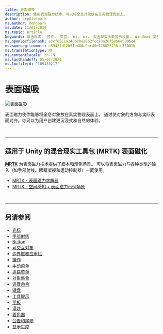 ```yaml
---
title: 表面磁吸
description: 使用表面磁力技术，可以将全息对象放在真实物理表面上。
author: cre8ivepark
ms.author: dongpark
ms.date: 11/01/2019
ms.topic: article
keywords: 混合现实， 控件， 交互， ui， ux， 混合现实头戴显示设备， Windows 混合现实头戴显示设备， 虚拟现实头戴显示设备， HoloLens， MRTK， 混合现实工具包， 表面磁力
ms.openlocfilehash: e3cf8511a2486c8ea862fcc70a20f5956e5095c4
ms.sourcegitcommit: e89431d12b5fe480c9bc40e176023798fc35001b
ms.translationtype: MT
ms.contentlocale: zh-CN
ms.lasthandoff: 05/07/2021
ms.locfileid: "109489217"
---
```

# <a name="surface-magnetism"></a>表面磁吸

![表面磁吸](images/MRTK_SurfaceMagnetism.gif)

表面磁力使你能够将全息对象放在真实物理表面上。 通过使对象的方向与实际表面对齐，你可以为用户创建更沉浸式和自然的体验。

<br>

---

## <a name="surface-magnetism-in-mrtk-mixed-reality-toolkit-for-unity"></a>适用于 Unity 的混合现实工具包 (MRTK) 表面磁化

**[MRTK](https://github.com/Microsoft/MixedRealityToolkit-Unity)** 为表面磁力技术提供了脚本和示例场景。 可以将表面磁力与各种类型的输入（如手部射线、眼睛凝视和运动控制器）一同使用。

* [MRTK - 表面磁力求解器](https://docs.microsoft.com/windows/mixed-reality/mrtk-unity/features/ux-building-blocks/solvers/solver#surfacemagnetism)
* [MRTK - 空间感知 + 表面磁力示例场景](https://github.com/microsoft/MixedRealityToolkit-Unity/blob/main/Assets/MRTK/Examples/Demos/Solvers/Scenes/SurfaceMagnetismSpatialAwarenessExample.unity)

<br>

---

## <a name="see-also"></a>另请参阅

* [光标](cursors.md)
* [手部射线](point-and-commit.md)
* [Button](button.md)
* [可交互对象](interactable-object.md)
* [边界框和应用栏](app-bar-and-bounding-box.md)
* [操作](direct-manipulation.md)
* [手动菜单](hand-menu.md)
* [追踪菜单](near-menu.md)
* [对象集合](object-collection.md)
* [语音命令](voice-input.md)
* [键盘](keyboard.md)
* [工具提示](tooltip.md)
* [平板](slate.md)
* [滑块](slider.md)
* [着色器](shader.md)
* [公告和尾随](billboarding-and-tag-along.md)
* [显示进度](progress.md)
